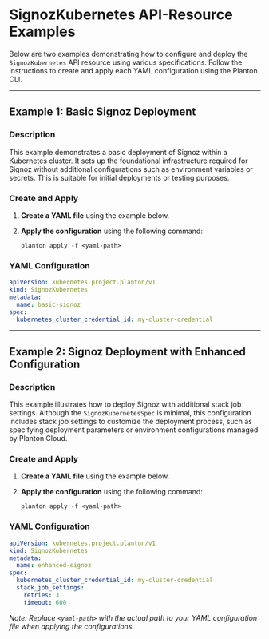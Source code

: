 # SignozKubernetes API-Resource Examples

Below are two examples demonstrating how to configure and deploy the `SignozKubernetes` API resource using various specifications. Follow the instructions to create and apply each YAML configuration using the Planton CLI.

---

## Example 1: Basic Signoz Deployment

### Description

This example demonstrates a basic deployment of Signoz within a Kubernetes cluster. It sets up the foundational infrastructure required for Signoz without additional configurations such as environment variables or secrets. This is suitable for initial deployments or testing purposes.

### Create and Apply

1. **Create a YAML file** using the example below.
2. **Apply the configuration** using the following command:

    ```shell
    planton apply -f <yaml-path>
    ```

### YAML Configuration

```yaml
apiVersion: kubernetes.project.planton/v1
kind: SignozKubernetes
metadata:
  name: basic-signoz
spec:
  kubernetes_cluster_credential_id: my-cluster-credential
```

---

## Example 2: Signoz Deployment with Enhanced Configuration

### Description

This example illustrates how to deploy Signoz with additional stack job settings. Although the `SignozKubernetesSpec` is minimal, this configuration includes stack job settings to customize the deployment process, such as specifying deployment parameters or environment configurations managed by Planton Cloud.

### Create and Apply

1. **Create a YAML file** using the example below.
2. **Apply the configuration** using the following command:

    ```shell
    planton apply -f <yaml-path>
    ```

### YAML Configuration

```yaml
apiVersion: kubernetes.project.planton/v1
kind: SignozKubernetes
metadata:
  name: enhanced-signoz
spec:
  kubernetes_cluster_credential_id: my-cluster-credential
  stack_job_settings:
    retries: 3
    timeout: 600
```

*Note: Replace `<yaml-path>` with the actual path to your YAML configuration file when applying the configurations.*
